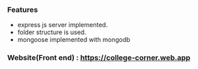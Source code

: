### Features

- express js server implemented.
- folder structure is used.
- mongoose implemented with mongodb

### Website(Front end) :  https://college-corner.web.app
